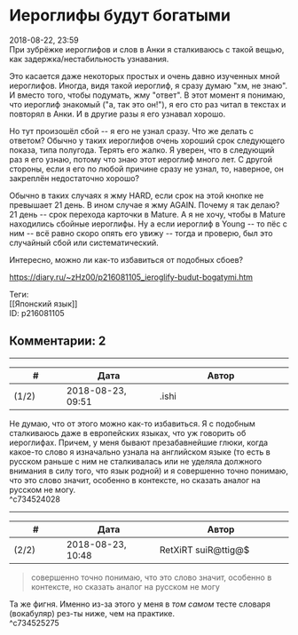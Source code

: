 Иероглифы будут богатыми
========================

  
2018-08-22, 23:59  
 При зубрёжке иероглифов и слов в Анки я сталкиваюсь с такой вещью, как задержка/нестабильность узнавания.   
   
 Это касается даже некоторых простых и очень давно изученных мной иероглифов. Иногда, видя такой иероглиф, я сразу думаю "хм, не знаю". И вместо того, чтобы подумать, жму "ответ". В этот момент я понимаю, что иероглиф знакомый ("а, так это он!"), я его сто раз читал в текстах и повторял в Анки. И в другие разы я его узнавал хорошо.   
   
 Но тут произошёл сбой -- я его не узнал сразу. Что же делать с ответом? Обычно у таких иероглифов очень хороший срок следующего показа, типа полугода. Терять его жалко. Я уверен, что в следующий раз я его узнаю, потому что знаю этот иероглиф много лет. С другой стороны, если я его по любой причине сразу не узнал, то, наверное, он закреплён недостаточно хорошо?   
   
 Обычно в таких случаях я жму HARD, если срок на этой кнопке не превышает 21 день. В ином случае я жму AGAIN. Почему я так делаю? 21 день -- срок перехода карточки в Mature. А я не хочу, чтобы в Mature находились сбойные иероглифы. Ну а если иероглиф в Young -- то пёс с ним -- всё равно скоро опять его увижу -- тогда и проверю, был это случайный сбой или систематический.   
   
 Интересно, можно ли как-то избавиться от подобных сбоев?   
  
<https://diary.ru/~zHz00/p216081105_ieroglify-budut-bogatymi.htm>  
  
Теги:  
[[Японский язык]]  
ID: p216081105  


Комментарии: 2
--------------

  


---



|         #         |              Дата              |                     Автор                     |           ID           |
| --- | --- | --- | --- |
| (1/2) | 2018-08-23, 09:51 | .ishi | c734524028 |

  
 Не думаю, что от этого можно как-то избавиться. Я с подобным сталкиваюсь даже в европейских языках, что уж говорить об иероглифах. Причем, у меня бывают презабавнейшие глюки, когда какое-то слово я изначально узнала на английском языке (то есть в русском раньше с ним не сталкивалась или не уделяла должного внимания в силу того, что язык родной) и я совершенно точно понимаю, что это слово значит, особенно в контексте, но сказать аналог на русском не могу.   
 ^c734524028

---



|         #         |              Дата              |                     Автор                     |           ID           |
| --- | --- | --- | --- |
| (2/2) | 2018-08-23, 10:48 | RetXiRT suiR@ttig@$ | c734525275 |

  
  
>   совершенно точно понимаю, что это слово значит, особенно в контексте, но сказать аналог на русском не могу  

 Та же фигня. Именно из-за этого у меня в  *том самом*  тесте словаря (вокабуляр) рез-ты ниже, чем на практике.    
 ^c734525275